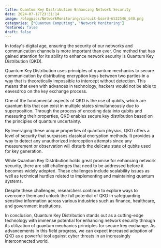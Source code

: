 ```yaml
---
title: Quantum Key Distribution Enhancing Network Security
date: 2024-07-17T23:31:14
image: /blogpics/NetworkMonitoring/circuit-board-6522546_640.png
categories: ["Quantum Computing", "Network Monitoring"]
featured: false
draft: false
---
```

In today's digital age, ensuring the security of our networks and communication channels is more important than ever. One method that has gained attention for its ability to enhance network security is Quantum Key Distribution (QKD). 

Quantum Key Distribution uses principles of quantum mechanics to secure communication by distributing encryption keys between two parties in a way that is theoretically impossible to intercept without detection. This means that even with advances in technology, hackers would not be able to eavesdrop on the key exchange process.

One of the fundamental aspects of QKD is the use of qubits, which are quantum bits that can exist in multiple states simultaneously due to superposition. Through the process of encoding data into qubits and measuring their properties, QKD enables secure key distribution based on the principles of quantum uncertainty.

By leveraging these unique properties of quantum physics, QKD offers a level of security that surpasses classical encryption methods. It provides a way to detect any unauthorized interception attempts since any measurement or observation will disturb the delicate state of qubits used for key generation.

While Quantum Key Distribution holds great promise for enhancing network security, there are still challenges that need to be addressed before it becomes widely adopted. These challenges include scalability issues as well as technical hurdles related to implementing and maintaining quantum systems.

Despite these challenges, researchers continue to explore ways to overcome them and unlock the full potential of QKD in safeguarding sensitive information across various industries such as finance, healthcare, and government institutions.

In conclusion, Quantum Key Distribution stands out as a cutting-edge technology with immense potential for enhancing network security through its utilization of quantum mechanics principles for secure key exchange. As advancements in this field progress, we can expect increased adoption of QKD as a powerful tool against cyber threats in an increasingly interconnected world.